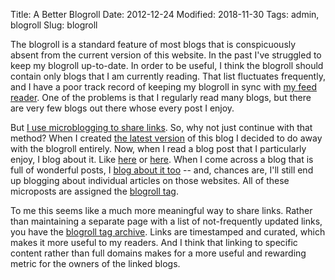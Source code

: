 Title: A Better Blogroll
Date: 2012-12-24
Modified: 2018-11-30
Tags: admin, blogroll
Slug: blogroll

The blogroll is a standard feature of most blogs that is conspicuously absent from the current version of this website. In the past I've struggled to keep my blogroll up-to-date. In order to be useful, I think the blogroll should contain only blogs that I am currently reading. That list fluctuates frequently, and I have a poor track record of keeping my blogroll in sync with [my feed reader](https://www.newsblur.com/). One of the problems is that I regularly read many blogs, but there are very few blogs out there whose every post I enjoy.

But [I use microblogging to share links](/2012/11/leaving-twitter-behind/). So, why not just continue with that method? When I created [the latest version](/2012/09/mark-two/) of this blog I decided to do away with the blogroll entirely. Now, when I read a blog post that I particularly enjoy, I blog about it. Like [here](/2012/11/bfe-labs-blow-out-kits-and-hemostatic-agents/) or [here](/2012/12/puffy-layers/). When I come across a blog that is full of wonderful posts, I [blog about it too](/2012/10/emily-chappell-cycling-around-world/) -- and, chances are, I'll still end up blogging about individual articles on those websites. All of these microposts are assigned the [blogroll tag](/tag/blogroll/).

To me this seems like a much more meaningful way to share links. Rather than maintaining a separate page with a list of not-frequently updated links, you have the [blogroll tag archive](/tag/blogroll/). Links are timestamped and curated, which makes it more useful to my readers. And I think that linking to specific content rather than full domains makes for a more useful and rewarding metric for the owners of the linked blogs.
